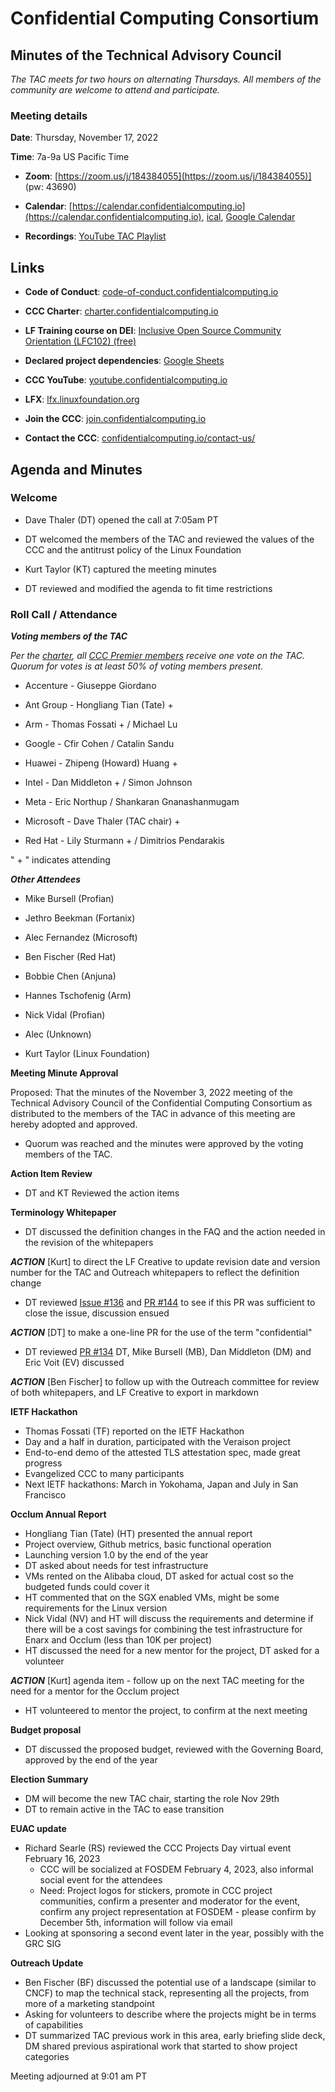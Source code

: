 # Confidential Computing Consortium

## Minutes of the Technical Advisory Council

*The TAC meets for two hours on alternating Thursdays. All members of the community are welcome to attend and participate.*

### Meeting details

**Date**: Thursday, November 17, 2022

**Time**: 7a-9a US Pacific Time

* **Zoom**: [https://zoom.us/j/184384055](https://zoom.us/j/184384055)] (pw: 43690)

* **Calendar**: [https://calendar.confidentialcomputing.io](https://calendar.confidentialcomputing.io),
[ical](https://calendar.google.com/calendar/ical/c\_c0pcihr7n2n1k3a38i32d9ag10%40group.calendar.google.com/public/basic.ics),
[Google Calendar](https://calendar.google.com/calendar/u/0/r?cid=c\_c0pcihr7n2n1k3a38i32d9ag10@group.calendar.google.com)

* **Recordings**: [YouTube TAC Playlist](https://www.youtube.com/playlist?list=PLmfkUJc39uMjaB\_I1dYW72I44kr9QzG\_B)

## Links

* **Code of Conduct**: [code-of-conduct.confidentialcomputing.io](https://code-of-conduct.confidentialcomputing.io)

* **CCC Charter**: [charter.confidentialcomputing.io](https://charter.confidentialcomputing.io)

* **LF Training course on DEI**: [Inclusive Open Source Community Orientation (LFC102) (free)](https://training.linuxfoundation.org/training/inclusive-open-source-community-orientation-lfc102/)

* **Declared project dependencies**: [Google Sheets](https://docs.google.com/spreadsheets/d/1UKnbbGWXYLjnPZsox3zmYo59nv3XSXjePfas5E2fER0/edit#gid=0)

* **CCC YouTube**: [youtube.confidentialcomputing.io](https://youtube.confidentialcomputing.io)

* **LFX**: [lfx.linuxfoundation.org](https://lfx.linuxfoundation.org)

* **Join the CCC**: [join.confidentialcomputing.io](https://join.confidentialcomputing.io)

* **Contact the CCC**: [confidentialcomputing.io/contact-us/](https://confidentialcomputing.io/contact-us/)

## Agenda and Minutes

### Welcome

   * Dave Thaler (DT) opened the call at 7:05am PT

   * DT welcomed the members of the TAC and reviewed the values of the CCC and the antitrust policy of the Linux Foundation

   * Kurt Taylor (KT) captured the meeting minutes

   * DT reviewed and modified the agenda to fit time restrictions

### Roll Call / Attendance

***Voting members of the TAC***

*Per the [charter](https://charter.confidentialcomputing.io), all [CCC Premier members](https://confidentialcomputing.io/members/) receive one vote on the TAC. Quorum for votes is at least 50% of voting members present.*

   * Accenture - Giuseppe Giordano

   * Ant Group - Hongliang Tian (Tate) +

   * Arm - Thomas Fossati + / Michael Lu

   * Google - Cfir Cohen / Catalin Sandu

   * Huawei - Zhipeng (Howard) Huang +

   * Intel - Dan Middleton + / Simon Johnson

   * Meta - Eric Northup / Shankaran Gnanashanmugam

   * Microsoft - Dave Thaler (TAC chair) +

   * Red Hat - Lily Sturmann + / Dimitrios Pendarakis

   " + " indicates attending

***Other Attendees***

   * Mike Bursell (Profian)

   * Jethro Beekman (Fortanix)

   * Alec Fernandez (Microsoft)

   * Ben Fischer (Red Hat)

   * Bobbie Chen (Anjuna)

   * Hannes Tschofenig (Arm)

   * Nick Vidal (Profian)

   * Alec (Unknown)

   * Kurt Taylor (Linux Foundation)

**Meeting Minute Approval**

Proposed: That the minutes of the November 3, 2022 meeting of the Technical Advisory Council of the Confidential Computing Consortium as distributed to the members of the TAC in advance of this meeting are hereby adopted and approved.

   * Quorum was reached and the minutes were approved by the voting members of the TAC.

**Action Item Review**

   * DT and KT Reviewed the action items

**Terminology Whitepaper**
   
   * DT discussed the definition changes in the FAQ and the action needed in the revision of the whitepapers

   ***ACTION*** [Kurt] to direct the LF Creative to update revision date and version number for the TAC and Outreach whitepapers to reflect the definition change
   
   * DT reviewed [Issue #136](https://github.com/confidential-computing/governance/issues/136) and [PR #144](https://github.com/confidential-computing/governance/pull/144) to see if this PR was sufficient to close the issue, discussion ensued

   ***ACTION*** [DT] to make a one-line PR for the use of the term "confidential"
   
   * DT reviewed [PR #134](https://github.com/confidential-computing/governance/pull/134) DT, Mike Bursell (MB), Dan Middleton (DM) and Eric Voit (EV) discussed

   ***ACTION*** [Ben Fischer] to follow up with the Outreach committee for review of both whitepapers, and LF Creative to export in markdown
   
**IETF Hackathon**

* Thomas Fossati (TF) reported on the IETF Hackathon
* Day and a half in duration, participated with the Veraison project
* End-to-end demo of the attested TLS attestation spec, made great progress
* Evangelized CCC to many participants
* Next IETF hackathons: March in Yokohama, Japan and July in San Francisco

**Occlum Annual Report**
 
 * Hongliang Tian (Tate) (HT) presented the annual report
 * Project overview, Github metrics, basic functional operation
 * Launching version 1.0 by the end of the year
 * DT asked about needs for test infrastructure
 * VMs rented on the Alibaba cloud, DT asked for actual cost so the budgeted funds could cover it
 * HT commented that on the SGX enabled VMs, might be some requirements for the Linux version
 * Nick Vidal (NV) and HT will discuss the requirements and determine if there will be a cost savings for combining the test infrastructure for Enarx and Occlum (less than 10K per project)
 * HT discussed the need for a new mentor for the project, DT asked for a volunteer

 ***ACTION*** [Kurt] agenda item - follow up on the next TAC meeting for the need for a mentor for the Occlum project
 
 * HT volunteered to mentor the project, to confirm at the next meeting

**Budget proposal** 

 * DT discussed the proposed budget, reviewed with the Governing Board, approved by the end of the year

**Election Summary**

 * DM will become the new TAC chair, starting the role Nov 29th
 * DT to remain active in the TAC to ease transition

**EUAC update**

* Richard Searle (RS) reviewed the CCC Projects Day virtual event February 16, 2023
  * CCC will be socialized at FOSDEM February 4, 2023, also informal social event for the attendees
  * Need: Project logos for stickers, promote in CCC project communities, confirm a presenter and moderator for the event, confirm any project representation at FOSDEM - please confirm by December 5th, information will follow via email
* Looking at sponsoring a second event later in the year, possibly with the GRC SIG

**Outreach Update**

 * Ben Fischer (BF) discussed the potential use of a landscape (similar to CNCF) to map the technical stack, representing all the projects, from more of a marketing standpoint
 * Asking for volunteers to describe where the projects might be in terms of capabilities
 * DT summarized TAC previous work in this area, early briefing slide deck, DM shared previous aspirational work that started to show project categories

Meeting adjourned at 9:01 am PT
